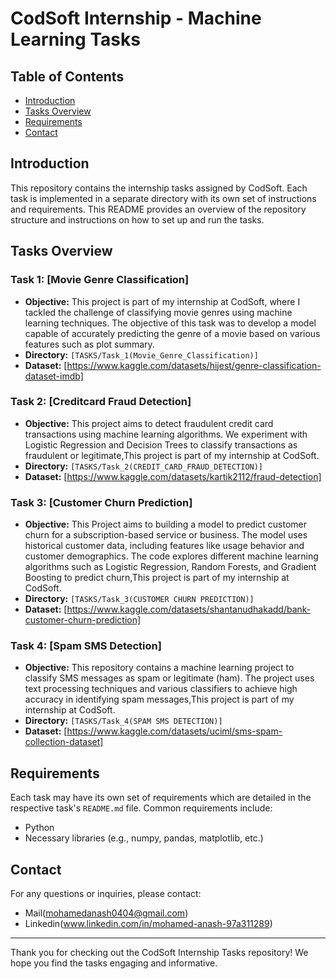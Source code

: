 # CodSoft Internship - Machine Learning Tasks

## Table of Contents
- [Introduction](#introduction)
- [Tasks Overview](#tasks-overview)
- [Requirements](#requirements)
- [Contact](#contact)

## Introduction
This repository contains the internship tasks assigned by CodSoft. Each task is implemented in a separate directory with its own set of instructions and requirements. This README provides an overview of the repository structure and instructions on how to set up and run the tasks.

## Tasks Overview
### Task 1: [Movie Genre Classification]
- **Objective:** This project is part of my internship at CodSoft, where I tackled the challenge of classifying movie genres using machine learning techniques. The objective of this task was to develop a model capable of accurately predicting the genre of a movie based on various features such as plot summary.
- **Directory:** `[TASKS/Task_1(Movie_Genre_Classification)]`
- **Dataset:** [https://www.kaggle.com/datasets/hijest/genre-classification-dataset-imdb]

### Task 2: [Creditcard Fraud Detection]
- **Objective:** This project aims to detect fraudulent credit card transactions using machine learning algorithms. We experiment with Logistic Regression and Decision Trees to classify transactions as fraudulent or legitimate,This project is part of my internship at CodSoft.
- **Directory:** `[TASKS/Task_2(CREDIT_CARD_FRAUD_DETECTION)]`
- **Dataset:** [https://www.kaggle.com/datasets/kartik2112/fraud-detection]


### Task 3: [Customer Churn Prediction]
- **Objective:** This Project aims to building a model to predict customer churn for a subscription-based service or business. The model uses historical customer data, including features like usage behavior and customer demographics. The code explores different machine learning algorithms such as Logistic Regression, Random Forests, and Gradient Boosting to predict churn,This project is part of my internship at CodSoft.
- **Directory:** `[TASKS/Task_3(CUSTOMER CHURN PREDICTION)]`
- **Dataset:** [https://www.kaggle.com/datasets/shantanudhakadd/bank-customer-churn-prediction]

  
### Task 4: [Spam SMS Detection]
- **Objective:** This repository contains a machine learning project to classify SMS messages as spam or legitimate (ham). The project uses text processing techniques and various classifiers to achieve high accuracy in identifying spam messages,This project is part of my internship at CodSoft.
- **Directory:** `[TASKS/Task_4(SPAM SMS DETECTION)]`
- **Dataset:** [https://www.kaggle.com/datasets/uciml/sms-spam-collection-dataset]



## Requirements
Each task may have its own set of requirements which are detailed in the respective task's `README.md` file. Common requirements include:
- Python
- Necessary libraries (e.g., numpy, pandas, matplotlib, etc.)


## Contact
For any questions or inquiries, please contact:
- Mail(mohamedanash0404@gmail.com)
- Linkedin(www.linkedin.com/in/mohamed-anash-97a311289)

---

Thank you for checking out the CodSoft Internship Tasks repository! We hope you find the tasks engaging and informative.
